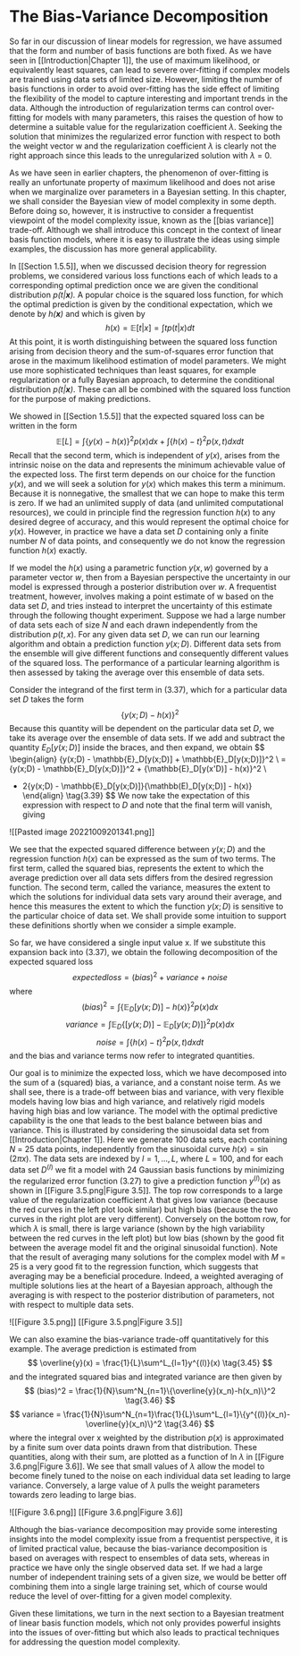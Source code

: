 # The Bias-Variance Decomposition
So far in our discussion of linear models for regression, we have assumed that the form and number of basis functions are both fixed. As we have seen in [[Introduction|Chapter 1]], the use of maximum likelihood, or equivalently least squares, can lead to severe over-fitting if complex models are trained using data sets of limited size. However, limiting the number of basis functions in order to avoid over-fitting has the side effect of limiting the flexibility of the model to capture interesting and important trends in the data. Although the introduction of regularization terms can control over-fitting for models with many parameters, this raises the question of how to determine a suitable value for the regularization coefficient $\lambda$. Seeking the solution that minimizes the regularized error function with respect to both the weight vector w and the regularization coefficient $\lambda$ is clearly not the right approach since this leads to the unregularized solution with $\lambda$ = 0.

As we have seen in earlier chapters, the phenomenon of over-fitting is really an unfortunate property of maximum likelihood and does not arise when we marginalize over parameters in a Bayesian setting. In this chapter, we shall consider the Bayesian view of model complexity in some depth. Before doing so, however, it is instructive to consider a frequentist viewpoint of the model complexity issue, known as the [[bias variance]] trade-off. Although we shall introduce this concept in the context of linear basis function models, where it is easy to illustrate the ideas using simple examples, the discussion has more general applicability.

In [[Section 1.5.5]], when we discussed decision theory for regression problems, we considered various loss functions each of which leads to a corresponding optimal prediction once we are given the conditional distribution *p(t|**x**).* A popular choice is the squared loss function, for which the optimal prediction is given by the conditional expectation, which we denote by *h(**x**)* and which is given by
$$
h(x) = \mathbb{E}[t|x] = \int tp(t|x)dt
\tag{3.36}
$$
At this point, it is worth distinguishing between the squared loss function arising from decision theory and the sum-of-squares error function that arose in the maximum likelihood estimation of model parameters. We might use more sophisticated techniques than least squares, for example regularization or a fully Bayesian approach, to determine the conditional distribution *p(t|**x**)*. These can all be combined with the squared loss function for the purpose of making predictions.

We showed in [[Section 1.5.5]] that the expected squared loss can be written in the form
$$
\mathbb{E}[L] = \int \{y(x) - h(x)\}^2p(x)dx + \int\{h(x)-t\}^2p(x,t)dxdt
\tag{3.37}
$$
Recall that the second term, which is independent of $y(x)$, arises from the intrinsic noise on the data and represents the minimum achievable value of the expected loss. The first term depends on our choice for the function $y(x)$, and we will seek a solution for $y(x)$ which makes this term a minimum. Because it is nonnegative, the smallest that we can hope to make this term is zero. If we had an unlimited supply of data (and unlimited computational resources), we could in principle find the regression function $h(x)$ to any desired degree of accuracy, and this would represent the optimal choice for $y(x)$. However, in practice we have a data set *D* containing only a finite number *N* of data points, and consequently we do not know the regression
function $h(x)$ exactly.

If we model the $h(x)$ using a parametric function $y(x,w)$ governed by a parameter vector *w*, then from a Bayesian perspective the uncertainty in our model is expressed through a posterior distribution over *w*. A frequentist treatment, however, involves making a point estimate of w based on the data set *D*, and tries instead to interpret the uncertainty of this estimate through the following thought experiment. Suppose we had a large number of data sets each of size *N* and each drawn independently from the distribution $p(t, x)$. For any given data set *D*, we can run our learning algorithm and obtain a prediction function $y(x;D)$. Different data sets from the ensemble will give different functions and consequently different values of the squared loss. The performance of a particular learning algorithm is then assessed by taking the average over this ensemble of data sets.

Consider the integrand of the first term in (3.37), which for a particular data set *D* takes the form
$$
\{y(x;D)-h(x)\}^2
\tag{3.38}
$$
Because this quantity will be dependent on the particular data set *D*, we take its average over the ensemble of data sets. If we add and subtract the quantity $E_D[y(x;D)]$ inside the braces, and then expand, we obtain
$$
\begin{align}
\{y(x;D) - \mathbb{E}_D[y(x;D)] + \mathbb{E}_D[y(x;D)]\}^2 \\
= \{y(x;D) - \mathbb{E}_D[y(x;D)]\}^2 + \{\mathbb{E}_D[y(x'D)] - h(x)\}^2 \\
+ 2\{y(x;D) - \mathbb{E}_D[y(x;D)]\}\{\mathbb(E)_D[y(x;D)] - h(x)\}
\end{align}
\tag{3.39}
$$
We now take the expectation of this expression with respect to *D* and note that the final term will vanish, giving

![[Pasted image 20221009201341.png]]

We see that the expected squared difference between $y(x;D)$ and the regression function $h(x)$ can be expressed as the sum of two terms. The first term, called the squared bias, represents the extent to which the average prediction over all data sets differs from the desired regression function. The second term, called the variance, measures the extent to which the solutions for individual data sets vary around their average, and hence this measures the extent to which the function $y(x;D)$ is sensitive to the particular choice of data set. We shall provide some intuition to support these definitions shortly when we consider a simple example.

So far, we have considered a single input value x. If we substitute this expansion back into (3.37), we obtain the following decomposition of the expected squared loss
$$
expected loss = (bias)^2 + variance + noise
\tag{3.41}
$$
where
$$
(bias)^2 = \int\{\mathbb{E}_D[y(x;D)] - h(x)\}^2p(x)dx
\tag{3.42}
$$
$$
variance = \int\mathbb{E}_D\{[y(x;D)] - \mathbb{E}_D[y(x;D)]\}^2p(x)dx
\tag{3.42}
$$
$$
noise = \int\{h(x) - t\}^2p(x,t)dxdt
\tag{3.42}
$$
and the bias and variance terms now refer to integrated quantities.

Our goal is to minimize the expected loss, which we have decomposed into the sum of a (squared) bias, a variance, and a constant noise term. As we shall see, there is a trade-off between bias and variance, with very flexible models having low bias and high variance, and relatively rigid models having high bias and low variance. The model with the optimal predictive capability is the one that leads to the best balance between bias and variance. This is illustrated by considering the sinusoidal data set from [[Introduction|Chapter 1]]. Here we generate 100 data sets, each containing *N* = 25 data points, independently from the sinusoidal curve $h(x) = \sin(2\pi x)$. The data sets are indexed by $l = 1, ..., L$, where *L* = 100, and for each data set $D^{(l)}$ we fit a model with 24 Gaussian basis functions by minimizing the regularized error function (3.27) to give a prediction function $y^{(l)}(x)$ as shown in [[Figure 3.5.png|Figure 3.5]]. The top row corresponds to a large value of the regularization coefficient $\lambda$ that gives low
variance (because the red curves in the left plot look similar) but high bias (because the two curves in the right plot are very different). Conversely on the bottom row, for which $\lambda$ is small, there is large variance (shown by the high variability between the red curves in the left plot) but low bias (shown by the good fit between the average model fit and the original sinusoidal function). Note that the result of averaging many solutions for the complex model with *M* = 25 is a very good fit to the regression function, which suggests that averaging may be a beneficial procedure. Indeed, a weighted averaging of multiple solutions lies at the heart of a Bayesian approach,
although the averaging is with respect to the posterior distribution of parameters, not with respect to multiple data sets.

![[Figure 3.5.png]]
[[Figure 3.5.png|Figure 3.5]]

We can also examine the bias-variance trade-off quantitatively for this example. The average prediction is estimated from
$$
\overline{y}(x) = \frac{1}{L}\sum^L_{l=1}y^{(l)}(x)
\tag{3.45}
$$
and the integrated squared bias and integrated variance are then given by
$$
(bias)^2 = \frac{1}{N}\sum^N_{n=1}\{\overline{y}(x_n)-h(x_n)\}^2
\tag{3.46}
$$
$$
variance = \frac{1}{N}\sum^N_{n=1}\frac{1}{L}\sum^L_{l=1}\{y^{(l)}(x_n)- \overline{y}(x_n)\}^2
\tag{3.46}
$$
where the integral over x weighted by the distribution $p(x)$ is approximated by a finite sum over data points drawn from that distribution. These quantities, along with their sum, are plotted as a function of ln $\lambda$ in [[Figure 3.6.png|Figure 3.6]]. We see that small values of $\lambda$ allow the model to become finely tuned to the noise on each individual data set leading to large variance. Conversely, a large value of $\lambda$ pulls the weight parameters towards zero leading to large bias.

![[Figure 3.6.png]]
[[Figure 3.6.png|Figure 3.6]]

Although the bias-variance decomposition may provide some interesting insights into the model complexity issue from a frequentist perspective, it is of limited practical value, because the bias-variance decomposition is based on averages with respect to ensembles of data sets, whereas in practice we have only the single observed data set. If we had a large number of independent training sets of a given size, we would be better off combining them into a single large training set, which of course would reduce the level of over-fitting for a given model complexity.

Given these limitations, we turn in the next section to a Bayesian treatment of
linear basis function models, which not only provides powerful insights into the issues of over-fitting but which also leads to practical techniques for addressing the question model complexity.